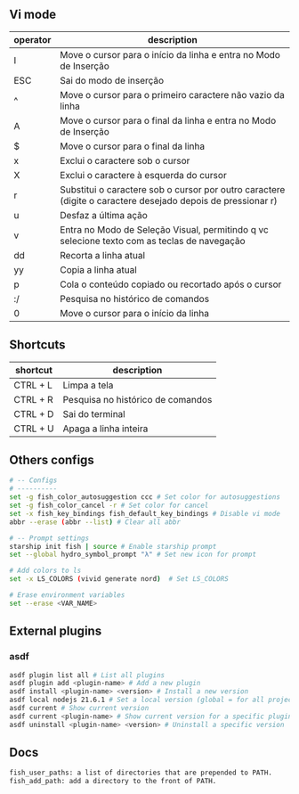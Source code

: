 ## Vi mode

| operator | description                                                                                                 |
| -------- | ----------------------------------------------------------------------------------------------------------- |
| I        | Move o cursor para o início da linha e entra no Modo de Inserção                                            |
| ESC      | Sai do modo de inserção                                                                                     |
| ^        | Move o cursor para o primeiro caractere não vazio da linha                                                  |
| A        | Move o cursor para o final da linha e entra no Modo de Inserção                                             |
| $        | Move o cursor para o final da linha                                                                         |
| x        | Exclui o caractere sob o cursor                                                                             |
| X        | Exclui o caractere à esquerda do cursor                                                                     |
| r        | Substitui o caractere sob o cursor por outro caractere (digite o caractere desejado depois de pressionar r) |
| u        | Desfaz a última ação                                                                                        |
| v        | Entra no Modo de Seleção Visual, permitindo q vc selecione texto com as teclas de navegação                 |
| dd       | Recorta a linha atual                                                                                       |
| yy       | Copia a linha atual                                                                                         |
| p        | Cola o conteúdo copiado ou recortado após o cursor                                                          |
| :/       | Pesquisa no histórico de comandos                                                                           |
| 0        | Move o cursor para o início da linha                                                                        |

## Shortcuts

| shortcut | description                       |
| -------- | --------------------------------- |
| CTRL + L | Limpa a tela                      |
| CTRL + R | Pesquisa no histórico de comandos |
| CTRL + D | Sai do terminal                   |
| CTRL + U | Apaga a linha inteira             |

## Others configs

```bash
# -- Configs
# ----------
set -g fish_color_autosuggestion ccc # Set color for autosuggestions
set -g fish_color_cancel -r # Set color for cancel
set -x fish_key_bindings fish_default_key_bindings # Disable vi mode
abbr --erase (abbr --list) # Clear all abbr

# -- Prompt settings
starship init fish | source # Enable starship prompt
set --global hydro_symbol_prompt "λ" # Set new icon for prompt

# Add colors to ls
set -x LS_COLORS (vivid generate nord)  # Set LS_COLORS

# Erase environment variables
set --erase <VAR_NAME>

```

## External plugins

### asdf
    
```bash
asdf plugin list all # List all plugins
asdf plugin add <plugin-name> # Add a new plugin
asdf install <plugin-name> <version> # Install a new version
asdf local nodejs 21.6.1 # Set a local version (global = for all projects | local = for current project | shell = for current shell)
asdf current # Show current version
asdf current <plugin-name> # Show current version for a specific plugin
asdf uninstall <plugin-name> <version> # Uninstall a specific version
```

## Docs

```bash
fish_user_paths: a list of directories that are prepended to PATH.
fish_add_path: add a directory to the front of PATH.
```